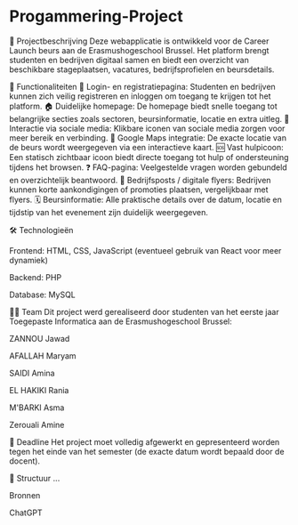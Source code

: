 # Progammering-Project
📌 Projectbeschrijving
Deze webapplicatie is ontwikkeld voor de Career Launch beurs aan de Erasmushogeschool Brussel. Het platform brengt studenten en bedrijven digitaal samen en biedt een overzicht van beschikbare stageplaatsen, vacatures, bedrijfsprofielen en beursdetails.

🎯 Functionaliteiten
🔐 Login- en registratiepagina: Studenten en bedrijven kunnen zich veilig registreren en inloggen om toegang te krijgen tot het platform.
🏠 Duidelijke homepage: De homepage biedt snelle toegang tot belangrijke secties zoals sectoren, beursinformatie, locatie en extra uitleg.
📣 Interactie via sociale media: Klikbare iconen van sociale media zorgen voor meer bereik en verbinding.
📍 Google Maps integratie: De exacte locatie van de beurs wordt weergegeven via een interactieve kaart.
🆘 Vast hulpicoon: Een statisch zichtbaar icoon biedt directe toegang tot hulp of ondersteuning tijdens het browsen.
❓ FAQ-pagina: Veelgestelde vragen worden gebundeld en overzichtelijk beantwoord.
📰 Bedrijfsposts / digitale flyers: Bedrijven kunnen korte aankondigingen of promoties plaatsen, vergelijkbaar met flyers.
🗓️ Beursinformatie: Alle praktische details over de datum, locatie en tijdstip van het evenement zijn duidelijk weergegeven.

🛠️ Technologieën

Frontend: HTML, CSS, JavaScript (eventueel gebruik van React voor meer dynamiek)

Backend: PHP

Database: MySQL

👨‍💻 Team
Dit project werd gerealiseerd door studenten van het eerste jaar Toegepaste Informatica aan de Erasmushogeschool Brussel:

ZANNOU Jawad

AFALLAH Maryam

SAIDI Amina

EL HAKIKI Rania

M'BARKI Asma

Zerouali Amine

📆 Deadline
Het project moet volledig afgewerkt en gepresenteerd worden tegen het einde van het semester (de exacte datum wordt bepaald door de docent).

📁 Structuur
...

Bronnen

ChatGPT
